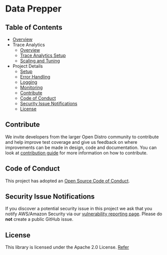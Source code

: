 
# Data Prepper

## Table of Contents

- [Overview](docs/readme/overview.md)
- Trace Analytics
  - [Overview](docs/readme/trace_overview.md)
  - [Trace Analytics Setup](docs/readme/trace_setup.md)
  - [Scaling and Tuning](docs/readme/trace_tuning.md)
- Project Details
  - [Setup](docs/readme/project_setup.md)
  - [Error Handling](docs/readme/error_handling.md)
  - [Logging](docs/readme/logs.md)
  - [Monitoring](docs/readme/monitoring.md)
  - [Contribute](#Contribute)
  - [Code of Conduct](#Code-of-Conduct)
  - [Security Issue Notifications](#Security-Issue-Notifications)
  - [License](#License)



## Contribute

We invite developers from the larger Open Distro community to contribute and help improve test coverage and give us feedback on where improvements can be made in design, code and documentation. You can look at  [contribution guide](CONTRIBUTING.md) for more information on how to contribute.

## Code of Conduct

This project has adopted an [Open Source Code of Conduct](CODE_OF_CONDUCT.md).

## Security Issue Notifications

If you discover a potential security issue in this project we ask that you notify AWS/Amazon Security via our [vulnerability reporting page](http://aws.amazon.com/security/vulnerability-reporting/). Please do **not** create a public GitHub issue.

## License

This library is licensed under the Apache 2.0 License. [Refer](LICENSE)

